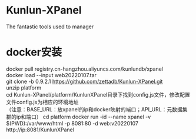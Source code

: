 # Kunlun-XPanel
The fantastic tools used to manager 
# docker安装  
docker pull registry.cn-hangzhou.aliyuncs.com/kunlundb/xpanel  
docker load --input web20220107.tar  
git clone -b 0.9.2.1 https://github.com/zettadb/Kunlun-XPanel.git    
unzip platform  
cd Kunlun-XPanel/platform/KunlunXPanel目录下找到config.js文件，修改配置文件config.js为相应的环境地址  
（注意：BASE_URL：放xpanel的ip和docker映射的端口；API_URL：元数据集群的ip和端口） 
cd platform 
docker run -id --name xpanel -v  $(PWD):/var/www/html -p 8081:80  -d web:v20220107  
http://ip:8081/KunlunXPanel  
